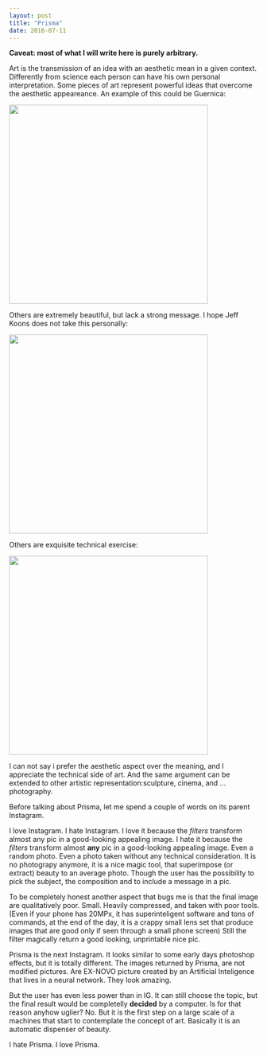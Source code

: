 ```yaml
---
layout: post
title: "Prisma"
date: 2016-07-11
---
```


**Caveat: most of what I will write here is purely arbitrary.** 

Art is the transmission of an idea with an aesthetic mean in a given context. Differently from science each person can have his own personal interpretation.
Some pieces of art represent powerful ideas that overcome the aesthetic appeareance. 
An example of this could be Guernica:

<img align="MIDDLE" src="https://s-media-cache-ak0.pinimg.com/564x/d2/f2/8f/d2f28f4ce5cd7faa2599d38b178b11b3.jpg" width="400">

Others are extremely beautiful, but lack a strong message. I hope Jeff Koons does not take this personally:

<img src="http://www.newcriterion.com/cm/images/koons34.jpg" width="400">

Others are exquisite technical exercise:

<img src="http://static.boredpanda.com/blog/wp-content/uuuploads/hyper-realistic-artworks/hyper-realistic-artworks-19-2.jpg" width="400">

I can not say i prefer the aesthetic aspect over the meaning, and I appreciate the technical side of art. And the same argument can be extended to other artistic representation:sculpture, cinema, and ... photography.

Before talking about Prisma, let me spend a couple of words on its parent Instagram.

I love Instagram. I hate Instagram. 
I love it because the _filters_ transform almost any pic in a good-looking appealing image.
I hate it because the _filters_ transform almost **any** pic in a good-looking appealing image. Even a random photo. Even a photo taken without any technical consideration.
It is no photograpy anymore, it is a nice magic tool, that superimpose (or extract) beauty to an average photo.
Though the user  has the possibility to pick the subject, the composition and to include a message in a pic.

To be completely honest another aspect that bugs me is that the final image are qualitatively poor. Small. Heavily compressed, and taken with poor tools.
(Even if your phone has 20MPx, it has superinteligent software and tons of commands, at the end of the day, it is a crappy small lens set that produce images that are good only if seen through a small phone screen)
Still the filter magically return a good looking, unprintable nice pic.


Prisma is the next Instagram. It looks similar to some early days photoshop effects, but it is totally different.
The images returned by Prisma, are not modified pictures. Are EX-NOVO picture created by an Artificial Inteligence that lives in a neural network.
They look amazing.

But the user has even less power than in IG. It can still choose the topic, but the final result would be completelly **decided** by a computer.
Is for that reason anyhow uglier? No.
But it is the first step on a large scale of a machines that start to contemplate the concept of art. Basically it is an automatic dispenser of beauty.

I hate Prisma. I love Prisma.
 
